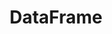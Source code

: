 ---
title: "DataFrame"

categories: ['']

tags: ['DataFrame']

arabic: ['إطار البيانات']

publishers: ['معجم مصطلحات التعلم الآلي والتعلم العميق وعلم البيانات']

types: "word"

slug: ""
---